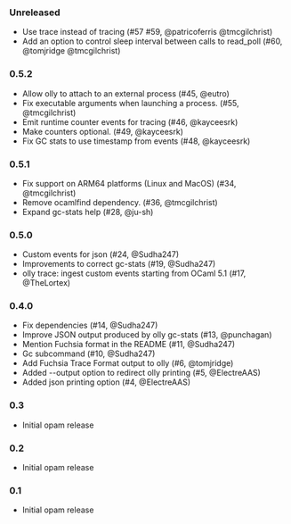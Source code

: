 ### Unreleased
* Use trace instead of tracing (#57 #59, @patricoferris @tmcgilchrist)
* Add an option to control sleep interval between calls to read_poll (#60, @tomjridge @tmcgilchrist)

### 0.5.2

* Allow olly to attach to an external process (#45, @eutro)
* Fix executable arguments when launching a process. (#55, @tmcgilchrist)
* Emit runtime counter events for tracing (#46, @kayceesrk)
* Make counters optional. (#49, @kayceesrk)
* Fix GC stats to use timestamp from events (#48,  @kayceesrk)

### 0.5.1

* Fix support on ARM64 platforms (Linux and MacOS) (#34, @tmcgilchrist)
* Remove ocamlfind dependency. (#36, @tmcgilchrist)
* Expand gc-stats help (#28, @ju-sh)

### 0.5.0

* Custom events for json (#24, @Sudha247)
* Improvements to correct gc-stats (#19, @Sudha247)
* olly trace: ingest custom events starting from OCaml 5.1 (#17, @TheLortex)

### 0.4.0

* Fix dependencies (#14, @Sudha247)
* Improve JSON output produced by olly gc-stats (#13, @punchagan)
* Mention Fuchsia format in the README (#11, @Sudha247)
* Gc subcommand (#10, @Sudha247)
* Add Fuchsia Trace Format output to olly (#6, @tomjridge)
* Added --output option to redirect olly printing (#5, @ElectreAAS)
* Added json printing option (#4, @ElectreAAS)

### 0.3

* Initial opam release

### 0.2

* Initial opam release

### 0.1

* Initial opam release
